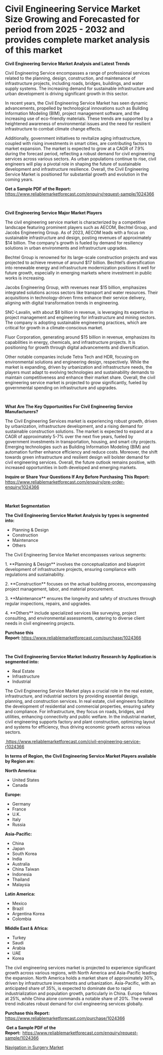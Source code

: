<p><h1>Civil Engineering Service Market Size Growing and Forecasted for period from 2025 - 2032 and provides complete market analysis of this market</h1></p><p><strong>Civil Engineering Service Market Analysis and Latest Trends</strong></p>
<p><p>Civil Engineering Service encompasses a range of professional services related to the planning, design, construction, and maintenance of infrastructure projects, including roads, bridges, buildings, and water supply systems. The increasing demand for sustainable infrastructure and urban development is driving significant growth in this sector.</p><p>In recent years, the Civil Engineering Service Market has seen dynamic advancements, propelled by technological innovations such as Building Information Modeling (BIM), project management software, and the increasing use of eco-friendly materials. These trends are supported by a heightened awareness of environmental issues and the need for resilient infrastructure to combat climate change effects.</p><p>Additionally, government initiatives to revitalize aging infrastructure, coupled with rising investments in smart cities, are contributing factors to market expansion. The market is expected to grow at a CAGR of 7.9% during the forecast period, reflecting a robust demand for civil engineering services across various sectors. As urban populations continue to rise, civil engineers will play a pivotal role in shaping the future of sustainable development and infrastructure resilience. Overall, the Civil Engineering Service Market is positioned for substantial growth and evolution in the coming years.</p></p>
<p><strong>Get a Sample PDF of the Report:&nbsp;</strong> <a href="https://www.reliablemarketforecast.com/enquiry/request-sample/1024366?utm_campaign=3299&utm_medium=2&utm_source=Github&utm_content=ia&utm_term=06032025&utm_id=civil-engineering-service">https://www.reliablemarketforecast.com/enquiry/request-sample/1024366</a></p>
<p>&nbsp;</p>
<p><strong>Civil Engineering Service Major Market Players</strong></p>
<p><p>The civil engineering service market is characterized by a competitive landscape featuring prominent players such as AECOM, Bechtel Group, and Jacobs Engineering Group. As of 2023, AECOM leads with a focus on sustainable infrastructure and design, posting revenues of approximately $14 billion. The company's growth is fueled by demand for resiliency solutions in urban environments and infrastructure upgrades.</p><p>Bechtel Group is renowned for its large-scale construction projects and was projected to achieve revenue of around $17 billion. Bechtel’s diversification into renewable energy and infrastructure modernization positions it well for future growth, especially in emerging markets where investment in public works is increasing.</p><p>Jacobs Engineering Group, with revenues near $15 billion, emphasizes integrated solutions across sectors like transport and water resources. Their acquisitions in technology-driven firms enhance their service delivery, aligning with digital transformation trends in engineering.</p><p>SNC-Lavalin, with about $8 billion in revenue, is leveraging its expertise in project management and engineering for infrastructure and mining sectors. The company is adopting sustainable engineering practices, which are critical for growth in a climate-conscious market.</p><p>Fluor Corporation, generating around $15 billion in revenue, emphasizes its capabilities in energy, chemicals, and infrastructure projects. It is positioning for growth through digital advancements and diversification.</p><p>Other notable companies include Tetra Tech and HDR, focusing on environmental solutions and engineering design, respectively. While the market is expanding, driven by urbanization and infrastructure needs, the players must adapt to evolving technologies and sustainability demands to maintain competitiveness and enhance their market share. Overall, the civil engineering service market is projected to grow significantly, fueled by governmental spending on infrastructure and upgrades.</p></p>
<p>&nbsp;</p>
<p><strong>What Are The Key Opportunities For Civil Engineering Service Manufacturers?</strong></p>
<p><p>The Civil Engineering Services market is experiencing robust growth, driven by urbanization, infrastructure development, and a rising demand for sustainable construction solutions. The market is expected to expand at a CAGR of approximately 5-7% over the next five years, fueled by government investments in transportation, housing, and smart city projects. Emerging technologies such as Building Information Modeling (BIM) and automation further enhance efficiency and reduce costs. Moreover, the shift towards green infrastructure and resilient design will bolster demand for civil engineering services. Overall, the future outlook remains positive, with increased opportunities in both developed and emerging markets.</p></p>
<p><strong>Inquire or Share Your Questions If Any Before Purchasing This Report:</strong> <a href="https://www.reliablemarketforecast.com/enquiry/pre-order-enquiry/1024366?utm_campaign=3299&utm_medium=2&utm_source=Github&utm_content=ia&utm_term=06032025&utm_id=civil-engineering-service">https://www.reliablemarketforecast.com/enquiry/pre-order-enquiry/1024366</a></p>
<p>&nbsp;</p>
<p><strong>Market Segmentation</strong></p>
<p><strong>The Civil Engineering Service Market Analysis by types is segmented into:</strong></p>
<p><ul><li>Planning & Design</li><li>Construction</li><li>Maintenance</li><li>Others</li></ul></p>
<p><p>The Civil Engineering Service Market encompasses various segments: </p><p>1. **Planning & Design** involves the conceptualization and blueprint development of infrastructure projects, ensuring compliance with regulations and sustainability.</p><p>2. **Construction** focuses on the actual building process, encompassing project management, labor, and material procurement.</p><p>3. **Maintenance** ensures the longevity and safety of structures through regular inspections, repairs, and upgrades.</p><p>4. **Others** include specialized services like surveying, project consulting, and environmental assessments, catering to diverse client needs in civil engineering projects.</p></p>
<p><strong>Purchase this Report:&nbsp;</strong><a href="https://www.reliablemarketforecast.com/purchase/1024366?utm_campaign=3299&utm_medium=2&utm_source=Github&utm_content=ia&utm_term=06032025&utm_id=civil-engineering-service">https://www.reliablemarketforecast.com/purchase/1024366</a></p>
<p>&nbsp;</p>
<p><strong>The Civil Engineering Service Market Industry Research by Application is segmented into:</strong></p>
<p><ul><li>Real Estate</li><li>Infrastructure</li><li>Industrial</li></ul></p>
<p><p>The Civil Engineering Service Market plays a crucial role in the real estate, infrastructure, and industrial sectors by providing essential design, planning, and construction services. In real estate, civil engineers facilitate the development of residential and commercial properties, ensuring safety and compliance. For infrastructure, they focus on roads, bridges, and utilities, enhancing connectivity and public welfare. In the industrial market, civil engineering supports factory and plant construction, optimizing layout and systems for efficiency, thus driving economic growth across various sectors.</p></p>
<p><a href="https://www.reliablemarketforecast.com/civil-engineering-service-r1024366?utm_campaign=3299&utm_medium=2&utm_source=Github&utm_content=ia&utm_term=06032025&utm_id=civil-engineering-service">&nbsp;https://www.reliablemarketforecast.com/civil-engineering-service-r1024366</a></p>
<p><strong>In terms of Region, the Civil Engineering Service Market Players available by Region are:</strong></p>
<p>
    <p> <strong> North America: </strong>
        <ul>
            <li>United States</li>
            <li>Canada</li>
        </ul>
        </p> 
    <p> <strong> Europe: </strong>
        <ul>
            <li>Germany</li>
            <li>France</li>
            <li>U.K.</li>
            <li>Italy</li>
            <li>Russia</li>
        </ul>
        </p> 
    <p> <strong> Asia-Pacific: </strong>
        <ul>
            <li>China</li>
            <li>Japan</li>
            <li>South Korea</li>
            <li>India</li>
            <li>Australia</li>
            <li>China Taiwan</li>
            <li>Indonesia</li>
            <li>Thailand</li>
            <li>Malaysia</li>
        </ul>
        </p> 
    <p> <strong> Latin America: </strong>
        <ul>
            <li>Mexico</li>
            <li>Brazil</li>
            <li>Argentina Korea</li>
            <li>Colombia</li>
        </ul>
        </p> 
    <p> <strong> Middle East & Africa: </strong>
        <ul>
            <li>Turkey</li>
            <li>Saudi</li>
            <li>Arabia</li>
            <li>UAE</li>
            <li>Korea</li>
        </ul>
    </p>
    </p>
<p><p>The civil engineering services market is projected to experience significant growth across various regions, with North America and Asia-Pacific leading the expansion. North America holds a market share of approximately 30%, driven by infrastructure investments and urbanization. Asia-Pacific, with an anticipated share of 35%, is expected to dominate due to rapid industrialization and population growth, particularly in China. Europe follows at 25%, while China alone commands a notable share of 20%. The overall trend indicates robust demand for civil engineering services globally.</p></p>
<p><strong>Purchase this Report: </strong><a href="https://www.reliablemarketforecast.com/purchase/1024366?utm_campaign=3299&utm_medium=2&utm_source=Github&utm_content=ia&utm_term=06032025&utm_id=civil-engineering-service">https://www.reliablemarketforecast.com/purchase/1024366</a></p>
<p>&nbsp;<strong>Get a Sample PDF of the Report:&nbsp;&nbsp;</strong><a href="https://www.reliablemarketforecast.com/enquiry/request-sample/1024366?utm_campaign=3299&utm_medium=2&utm_source=Github&utm_content=ia&utm_term=06032025&utm_id=civil-engineering-service">https://www.reliablemarketforecast.com/enquiry/request-sample/1024366</a></p>
<p><strong></strong></p>
<p><p><a href="https://github.com/dailyspunj47/Market-Research-Report-List-1/blob/main/navigation-in-surgery-market.md?utm_campaign=3299&utm_medium=2&utm_source=Github&utm_content=ia&utm_term=06032025&utm_id=civil-engineering-service">Navigation in Surgery Market</a></p></p>